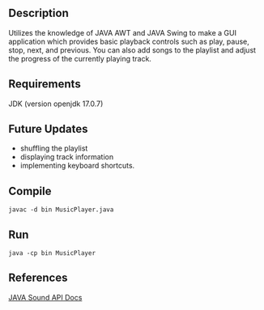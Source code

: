 ## Description
Utilizes the knowledge of JAVA AWT and JAVA Swing to make a GUI application which provides basic playback controls such as play, pause, stop, next, and previous. You can also add songs to the playlist and adjust the progress of the currently playing track.

## Requirements
JDK (version openjdk 17.0.7)

## Future Updates
- shuffling the playlist
- displaying track information
- implementing keyboard shortcuts.

## Compile
`javac -d bin MusicPlayer.java`

## Run
`java -cp bin MusicPlayer`

## References
[JAVA Sound API Docs](https://docs.oracle.com/en/java/javase/17/docs/api/java.desktop/javax/sound/sampled/package-summary.html)